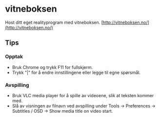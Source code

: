 # vitneboksen
Host ditt eget realityprogram med vitneboksen.
[http://vitneboksen.no/](http://vitneboksen.no/)

## Tips
### Opptak
- Bruk Chrome og trykk F11 for fullskjerm.
- Trykk "|" for å endre innstillingene eller legge til egne spørsmål.
### Avspilling
- Bruk VLC media player for å spille av videoene, slik at teksten kommer med.
- Slå av visningen av filnavn ved avspilling under Tools -> Preferences -> Subtitles / OSD -> Show media title on video start.
